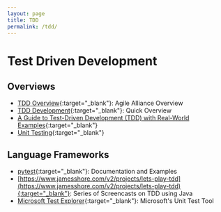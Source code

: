 ```yaml
---
layout: page
title: TDD
permalink: /tdd/
---
```


# Test Driven Development


## Overviews

* [TDD Overview](https://www.agilealliance.org/glossary/tdd/){:target="_blank"}: Agile Alliance Overview
* [TDD Development](https://www.geeksforgeeks.org/test-driven-development-tdd/){:target="_blank"}: Quick Overview
* [A Guide to Test-Driven Development (TDD) with Real-World Examples](https://medium.com/@dees3g/a-guide-to-test-driven-development-tdd-with-real-world-examples-d92f7c801607){:target="_blank"}
* [Unit Testing](https://www.agilealliance.org/glossary/unit-test/){:target="_blank"}

## Language Frameworks

* [pytest](https://docs.pytest.org/en/stable/){:target="_blank"}: Documentation and Examples
* [https://www.jamesshore.com/v2/projects/lets-play-tdd](https://www.jamesshore.com/v2/projects/lets-play-tdd){:target="_blank"}: Series of Screencasts on TDD using Java
* [Microsoft Test Explorer](https://learn.microsoft.com/en-us/visualstudio/test/quick-start-test-driven-development-with-test-explorer?view=vs-2022){:target="_blank"}: Microsoft's Unit Test Tool